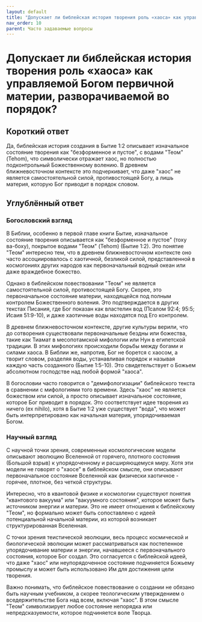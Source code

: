 ```yaml
---
layout: default
title: "Допускает ли библейская история творения роль «хаоса» как управляемой Богом первичной материи, разворачиваемой во порядок?"
nav_order: 10
parent: Часто задаваемые вопросы
---
```


# Допускает ли библейская история творения роль «хаоса» как управляемой Богом первичной материи, разворачиваемой во порядок?

## Короткий ответ

Да, библейская история создания в Бытие 1:2 описывает изначальное состояние творения как "безформенное и пустое", с водами "Теом" (Tehom), что символически отражает хаос, но полностью подконтрольный Божественному волению. В древнем ближневосточном контексте это подчеркивает, что даже "хаос" не является самостоятельной силой, противостоящей Богу, а лишь материя, которую Бог приводит в порядок словом.

## Углублённый ответ

### Богословский взгляд

В Библии, особенно в первой главе книги Бытие, изначальное состояние творения описывается как "безформенное и пустое" (тоху ва-боху), покрытое водами "Теом" (Tehom) (Бытие 1:2). Это понятие "Теом" интересно тем, что в древнем ближневосточном контексте оно часто ассоциировалось с хаотичной, безликой силой, представленной в космогониях других народов как первоначальный водный океан или даже враждебное божество.

Однако в библейском повествовании "Теом" не является самостоятельной силой, противостоящей Богу. Скорее, это первоначальное состояние материи, находящейся под полным контролем Божественного воления. Это подтверждается в других текстах Писания, где Бог показан как властелин вод (Псалом 92:4; 95:5; Исаия 51:9-10), и даже хаотичные воды находятся под Его контролем.

В древнем ближневосточном контексте, другие культуры верили, что до сотворения существовали первоначальные бездны или божества, такие как Тиамат в месопотамской мифологии или Нун в египетской традиции. В этих мифологиях происходили борьбы между богами и силами хаоса. В Библии же, напротив, Бог не борется с хаосом, а творит словом, разделяя воды, устанавливая порядок и называя каждую часть созданного (Бытие 1:5-10). Это свидетельствует о Божьем абсолютном господстве над любой формой "хаоса".

В богословии часто говорится о "демифологизации" библейского текста в сравнении с мифологиями того времени. Здесь "хаос" не является божеством или силой, а просто описывает изначальное состояние, которое Бог приводит в порядок. Это соответствует идее творения из ничего (ex nihilo), хотя в Бытие 1:2 уже существует "вода", что может быть интерпретировано как начальная материя, упорядочиваемая Богом.

### Научный взгляд

С научной точки зрения, современные космологические модели описывают эволюцию Вселенной от горячего, плотного состояния (Большой взрыв) к упорядоченному и расширяющемуся миру. Хотя эти модели не говорят о "хаосе" в библейском смысле, они описывают первоначальное состояние Вселенной как физически хаотичное - горячее, плотное, без четкой структуры.

Интересно, что в квантовой физике и космологии существуют понятия "квантового вакуума" или "вакуумного состояния", которое может быть источником энергии и материи. Это не имеет отношения к библейскому "Теом", но формально может быть сопоставлено с идеей потенциальной начальной материи, из которой возникает структурированная Вселенная.

С точки зрения теистической эволюции, весь процесс космической и биологической эволюции может рассматриваться как постепенное упорядочивание материи и энергии, начавшееся с первоначального состояния, которое Бог создал. Это согласуется с библейской идеей, что даже "хаос" или неупорядоченное состояние подчиняется Божьему промыслу и может быть использовано Им для достижения цели творения.

Важно понимать, что библейское повествование о создании не обязано быть научным учебником, а скорее теологическим утверждением о вседержительстве Бога над всем, включая "хаос". В этом смысле "Теом" символизирует любое состояние непорядка или непредсказуемости, которое подчиняется воле Творца.